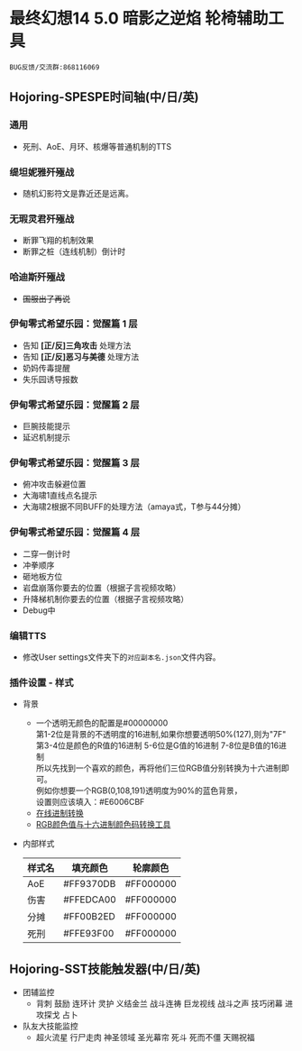 ﻿# 最终幻想14 5.0 暗影之逆焰 轮椅辅助工具

    BUG反馈/交流群:868116069

## Hojoring-SPESPE时间轴(中/日/英)

### 通用

- 死刑、AoE、月环、核爆等普通机制的TTS

### 缇坦妮雅歼殛战

- 随机幻影符文是靠近还是远离。

### 无瑕灵君歼殛战

- 断罪飞翔的机制效果
- 断罪之桩（连线机制）倒计时

### 哈迪斯歼殛战

- ~~国服出了再说~~

### 伊甸零式希望乐园：觉醒篇 1 层

- 告知 **\[正/反\]三角攻击**    处理方法
- 告知 **\[正/反\]恶习与美德**  处理方法
- 奶妈传毒提醒
- 失乐园诱导报数

### 伊甸零式希望乐园：觉醒篇 2 层

- 巨腕技能提示
- 延迟机制提示

### 伊甸零式希望乐园：觉醒篇 3 层

- 俯冲攻击躲避位置
- 大海啸1直线点名提示
- 大海啸2根据不同BUFF的处理方法（amaya式，T参与44分摊）

### 伊甸零式希望乐园：觉醒篇 4 层

- 二穿一倒计时
- 冲拳顺序
- 砸地板方位
- 岩盘崩落你要去的位置（根据子言视频攻略）
- 升降梯机制你要去的位置（根据子言视频攻略）
- Debug中

### 编辑TTS

- 修改User settings文件夹下的`对应副本名.json`文件内容。

### 插件设置 - 样式

- 背景

  - 一个透明无颜色的配置是#00000000  
    第1-2位是背景的不透明度的16进制,如果你想要透明50%(127),则为"7F"  
    第3-4位是颜色的R值的16进制  5-6位是G值的16进制 7-8位是B值的16进制  
    所以先找到一个喜欢的颜色，再将他们三位RGB值分别转换为十六进制即可。  
    例如你想要一个RGB(0,108,191)透明度为90%的蓝色背景，  
    设置则应该填入：#E6006CBF  
  - [在线进制转换](https://tool.oschina.net/hexconvert/)
  - [RGB颜色值与十六进制颜色码转换工具](https://www.sioe.cn/yingyong/yanse-rgb-16/)

- 内部样式

  | 样式名 | 填充颜色  | 轮廓颜色  |
  |--------|-----------|-----------|
  | AoE    | #FF9370DB | #FF000000 |
  | 伤害   | #FFEDCA00 | #FF000000 |
  | 分摊   | #FF00B2ED | #FF000000 |
  | 死刑   | #FFE93F00 | #FF000000 |

## Hojoring-SST技能触发器(中/日/英)

- 团辅监控
  - 背刺 鼓励 连环计 灵护 义结金兰 战斗连祷 巨龙视线 战斗之声 技巧闭幕 进攻探戈 占卜
- 队友大技能监控
  - 超火流星 行尸走肉 神圣领域 圣光幕帘 死斗 死而不僵 天赐祝福

